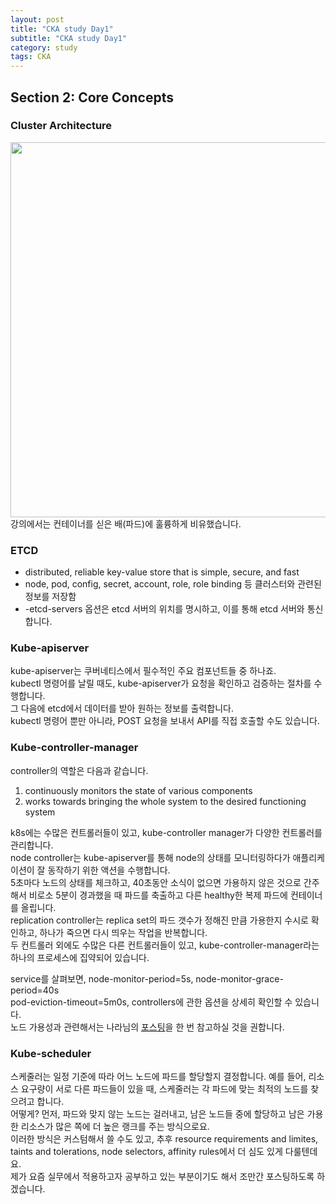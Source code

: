 ```yaml
---
layout: post
title: "CKA study Day1"
subtitle: "CKA study Day1"
category: study
tags: CKA
---
```


## Section 2: Core Concepts

### Cluster Architecture
<img src="https://www.redhat.com/rhdc/managed-files/kubernetes_diagram-v3-770x717_0.svg" width="600">
강의에서는 컨테이너를 싣은 배(파드)에 훌륭하게 비유했습니다. 

### ETCD
- distributed, reliable key-value store that is simple, secure, and fast
- node, pod, config, secret, account, role, role binding 등 클러스터와 관련된 정보를 저장함
- -etcd-servers 옵션은 etcd 서버의 위치를 명시하고, 이를 통해 etcd 서버와 통신합니다.

### Kube-apiserver
kube-apiserver는 쿠버네티스에서 필수적인 주요 컴포넌트들 중 하나죠.<br>
kubectl 명령어를 날릴 때도, kube-apiserver가 요청을 확인하고 검증하는 절차를 수행합니다.<br>
그 다음에 etcd에서 데이터를 받아 원하는 정보를 출력합니다.<br>
kubectl 명령어 뿐만 아니라, POST 요청을 보내서 API를 직접 호출할 수도 있습니다.<br>

### Kube-controller-manager
controller의 역할은 다음과 같습니다.<br>
1. continuously monitors the state of various components
2. works towards bringing the whole system to the desired functioning system

k8s에는 수많은 컨트롤러들이 있고, kube-controller manager가 다양한 컨트롤러를 관리합니다.<br>
node controller는 kube-apiserver를 통해 node의 상태를 모니터링하다가 애플리케이션이 잘 동작하기 위한 액션을 수행합니다.<br>
5초마다 노드의 상태를 체크하고, 40초동안 소식이 없으면 가용하지 않은 것으로 간주해서 비로소 5분이 경과했을 때 파드를 축출하고 다른 healthy한 복제 파드에 컨테이너를 올립니다.<br>
replication controller는 replica set의 파드 갯수가 정해진 만큼 가용한지 수시로 확인하고, 하나가 죽으면 다시 띄우는 작업을 반복합니다.<br>
두 컨트롤러 외에도 수많은 다른 컨트롤러들이 있고, kube-controller-manager라는 하나의 프로세스에 집약되어 있습니다.<br>

service를 살펴보면,
node-monitor-period=5s, node-monitor-grace-period=40s<br>
pod-eviction-timeout=5m0s, controllers에 관한 옵션을 상세히 확인할 수 있습니다.<br>
노드 가용성과 관련해서는 나라님의 [포스팅]을 한 번 참고하실 것을 권합니다.

### Kube-scheduler
스케줄러는 일정 기준에 따라 어느 노드에 파드를 할당할지 결정합니다. 예를 들어, 리소스 요구량이 서로 다른 파드들이 있을 때, 스케줄러는 각 파드에 맞는 최적의 노드를 찾으려고 합니다.<br>
어떻게? 먼저, 파드와 맞지 않는 노드는 걸러내고, 남은 노드들 중에 할당하고 남은 가용한 리소스가 많은 쪽에 더 높은 랭크를 주는 방식으로요.<br>
이러한 방식은 커스텀해서 쓸 수도 있고, 추후 resource requirements and limites, taints and tolerations, node selectors, affinity rules에서 더 심도 있게 다룰텐데요.<br>
제가 요즘 실무에서 적용하고자 공부하고 있는 부분이기도 해서 조만간 포스팅하도록 하겠습니다.

[포스팅]: https://waspro.tistory.com/777